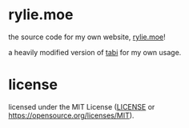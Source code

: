 # rylie.moe

the source code for my own website, [rylie.moe](https://rylie.moe)!

a heavily modified version of [tabi](https://github.com/welpo/tabi) for my own usage.

# license

licensed under the MIT License ([LICENSE](LICENSE) or https://opensource.org/licenses/MIT).
